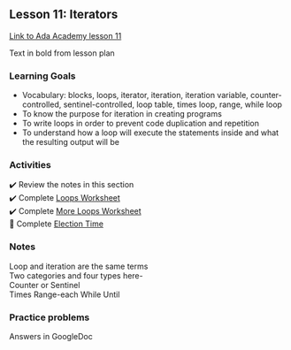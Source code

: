 ## Lesson 11: Iterators

[Link to Ada Academy lesson 11](https://github.com/Ada-Developers-Academy/jump-start/tree/master/learning-to-code/iterators)

Text in bold from lesson plan 

### Learning Goals
- Vocabulary: blocks, loops, iterator, iteration, iteration variable, counter-controlled, sentinel-controlled, loop table, times loop, range, while loop  
- To know the purpose for iteration in creating programs  
- To write loops in order to prevent code duplication and repetition  
- To understand how a loop will execute the statements inside and what the resulting output will be  

### Activities
:heavy_check_mark: Review the notes in this section  
:heavy_check_mark: Complete [Loops Worksheet](assignments/loops-worksheet.md)  
:heavy_check_mark: Complete [More Loops Worksheet](assignments/more-loops-worksheet.md)  
:large_orange_diamond: Complete [Election Time](assignments/election.md)  

### Notes
Loop and iteration are the same terms  
Two categories and four types here-   
Counter or Sentinel  
Times Range-each While Until   

### Practice problems
Answers in GoogleDoc



